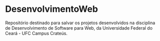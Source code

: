 # DesenvolvimentoWeb

Repositório destinado para salvar os projetos desenvolvidos na disciplina de Desenvolvimento de Software para Web, da Universidade Federal do Ceará - UFC Campus Crateús.
